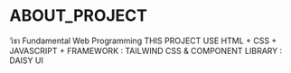 # ABOUT_PROJECT
 วิชา Fundamental Web Programming
 THIS PROJECT USE HTML + CSS + JAVASCRIPT + FRAMEWORK : TAILWIND CSS & COMPONENT LIBRARY : DAISY UI

